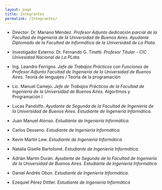 ```yaml
---
layout: page
title: Integrantes
permalink: /Integrantes/
---
```

* Director: Dr. Mariano Méndez.
  _Profesor Adjunto dedicación parcial de la Facultad de Ingeniería de la Universidad de Buenos Aires._
  _Ayudante Diplomado de la Facultad de Informática de la Universidad de La Plata._

* Investigador Externo: Dr. Fernando G. Tinetti.
  _Profesor Titular - CIC . Univesidad Nacional de La PLata._

* Ing. Leandro Ferrigno.
  _Jefe de Trabajos Prácticos con Funciones de Profesor Adjunto_
  _Facultad de Ingeniería de la Universidad de Buenos Aires_.
  Teoría de lenguajes / Teoría de la programación
  
* Lic. Manuel Camejo.
  _Jefe de Trabajos Prácticos de la Facultad de Ingeniería de la Universidad de Buenos Aires_.
  Algoritmos y Programación I

* Lucas Pandolfo.
  _Ayudante de Segunda de la Facultad de Ingeniería de la Universidad de Buenos Aires._
  _Estudiante de Ingeniería Informática._

* Juan Manuel Alonso. _Estudiante de Ingeniería Informática._

* Carlos Desseno. _Estudiante de Ingeniería Informática._

* Kevin Martín Lew. _Estudiante de Ingeniería Informática._

* Natalia Giselle Bartolomé. _Estudiante de Ingeniería Informática._

* Adrián Martín Durán.
  _Ayudante de Segunda de la Facultad de Ingeniería de la Universidad de Buenos Aires._
  _Estudiante de Ingeniería Informática_

* Daniel Andrés Obon. _Estudiante de Ingeniería Informática._

* Ezequiel Pérez Dittler. _Estudiante de Ingenieria Informática_
